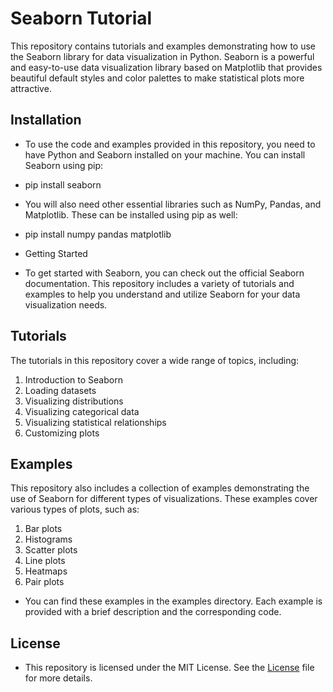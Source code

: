 # Seaborn Tutorial

This repository contains tutorials and examples demonstrating how to use the Seaborn library for data visualization in Python. Seaborn is a powerful and easy-to-use data visualization library based on Matplotlib that provides beautiful default styles and color palettes to make statistical plots more attractive.

## Installation

- To use the code and examples provided in this repository, you need to have Python and Seaborn installed on your machine. You can install Seaborn using pip:
- pip install seaborn
- You will also need other essential libraries such as NumPy, Pandas, and Matplotlib. These can be installed using pip as well:

- pip install numpy pandas matplotlib
- Getting Started
- To get started with Seaborn, you can check out the official Seaborn documentation. This repository includes a variety of tutorials and examples to help you understand and utilize Seaborn for your data visualization needs.

## Tutorials
The tutorials in this repository cover a wide range of topics, including:

1. Introduction to Seaborn
2. Loading datasets
3. Visualizing distributions
4. Visualizing categorical data
5. Visualizing statistical relationships
6. Customizing plots

## Examples
This repository also includes a collection of examples demonstrating the use of Seaborn for different types of visualizations. These examples cover various types of plots, such as:

1. Bar plots
2. Histograms
3. Scatter plots
4. Line plots
5. Heatmaps
6. Pair plots
- You can find these examples in the examples directory. Each example is provided with a brief description and the corresponding code.


## License
- This repository is licensed under the MIT License. See the [License](#license) file for more details.
